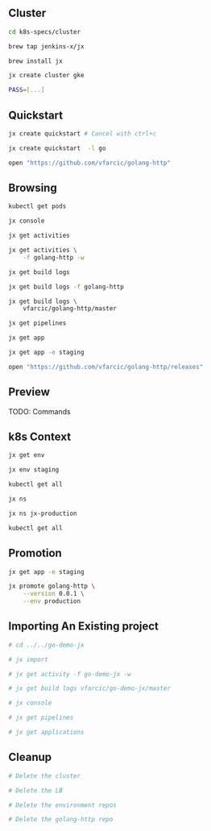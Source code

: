 ## Cluster

```bash
cd k8s-specs/cluster

brew tap jenkins-x/jx

brew install jx

jx create cluster gke

PASS=[...]
```

## Quickstart

```bash
jx create quickstart # Cancel with ctrl+c

jx create quickstart  -l go

open "https://github.com/vfarcic/golang-http"
```

## Browsing

```bash
kubectl get pods

jx console

jx get activities

jx get activities \
    -f golang-http -w

jx get build logs

jx get build logs -f golang-http

jx get build logs \
    vfarcic/golang-http/master

jx get pipelines

jx get app

jx get app -e staging

open "https://github.com/vfarcic/golang-http/releases"
```

## Preview

TODO: Commands

## k8s Context

```bash
jx get env

jx env staging

kubectl get all

jx ns

jx ns jx-production

kubectl get all
```

## Promotion

```bash
jx get app -e staging

jx promote golang-http \
    --version 0.0.1 \
    --env production
```

## Importing An Existing project

```bash
# cd ../../go-demo-jx

# jx import

# jx get activity -f go-demo-jx -w

# jx get build logs vfarcic/go-demo-jx/master

# jx console

# jx get pipelines

# jx get applications
```

## Cleanup

```bash
# Delete the cluster

# Delete the LB

# Delete the environment repos

# Delete the golang-http repo
```